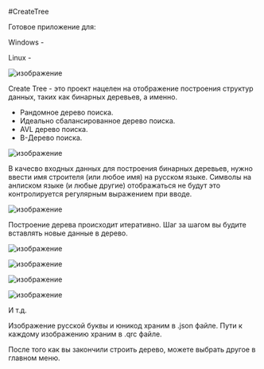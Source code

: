 #CreateTree

Готовое приложение для: 

Windows -

Linux - 

![изображение](https://user-images.githubusercontent.com/100667839/201526845-a304ef98-ec82-47c5-aff9-1d1e74192473.png)

Create Tree - это проект нацелен на отображение построения
структур данных, таких как бинарных деревьев, а именно.

- Рандомное дерево поиска. 
- Идеально сбалансированное дерево поиска. 
- AVL дерево поиска.
- B-Дерево поиска.

![изображение](https://user-images.githubusercontent.com/100667839/201526888-b2ff0acb-40e5-4f89-a533-4f49aaf91cf6.png)

В качесво входных данных для построения бинарных деревьев, 
нужно ввести имя строителя (или любое имя) на русском языке. 
Символы на анлиском языке (и любые другие) отображаться не будут 
это контролируется регулярным выражением при вводе. 

![изображение](https://user-images.githubusercontent.com/100667839/201526981-206bd646-2af0-430a-b8bc-c4ce0b111fb8.png)

Построение дерева происходит итеративно. 
Шаг за шагом вы будите вставлять новые данные в дерево. 

![изображение](https://user-images.githubusercontent.com/100667839/201527267-6e9891fe-22f8-4484-b497-1bf8dc75c751.png)

![изображение](https://user-images.githubusercontent.com/100667839/201527291-de14fff7-d95f-4324-9f22-5cda258aa023.png)

![изображение](https://user-images.githubusercontent.com/100667839/201527339-a0372f23-e6ae-4e80-ab5f-06ffb9df1e2a.png)

![изображение](https://user-images.githubusercontent.com/100667839/201527375-44916f55-2749-4573-835d-3ef4490309a9.png)

И т.д.

Изображение русской буквы и юникод храним в .json файле.
Пути к каждому изображению храним в .qrc файле.

После того как вы закончили строить дерево, можете выбрать другое в главном меню.
